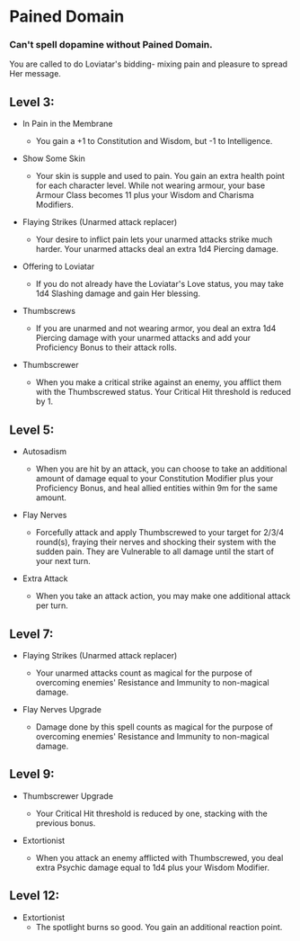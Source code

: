 # Pained Domain
### Can't spell dopamine without Pained Domain.


You are called to do Loviatar's bidding- mixing pain and pleasure to spread Her message.


## Level 3:
 - In Pain in the Membrane
    - You gain a +1 to Constitution and Wisdom, but -1 to Intelligence.

 - Show Some Skin
    - Your skin is supple and used to pain. You gain an extra health point for each character level. While not wearing armour, your base Armour Class becomes 11 plus your Wisdom and Charisma Modifiers.

 - Flaying Strikes (Unarmed attack replacer)
    - Your desire to inflict pain lets your unarmed attacks strike much harder. Your unarmed attacks deal an extra 1d4 Piercing damage.

 - Offering to Loviatar
    - If you do not already have the Loviatar's Love status, you may take 1d4 Slashing damage and gain Her blessing.
 
 - Thumbscrews
    - If you are unarmed and not wearing armor, you deal an extra 1d4 Piercing damage with your unarmed attacks and add your Proficiency Bonus to their attack rolls.

 - Thumbscrewer
    - When you make a critical strike against an enemy, you afflict them with the Thumbscrewed status. Your Critical Hit threshold is reduced by 1.


## Level 5:
 - Autosadism
    - When you are hit by an attack, you can choose to take an additional amount of damage equal to your Constitution Modifier plus your Proficiency  Bonus, and heal allied entities within 9m for the same amount.
 
 - Flay Nerves
    - Forcefully attack and apply Thumbscrewed to your target for 2/3/4 round(s), fraying their nerves and shocking their system with the sudden pain. They are Vulnerable to all damage until the start of your next turn.

 - Extra Attack
    - When you take an attack action, you may make one additional attack per turn.


## Level 7:
- Flaying Strikes (Unarmed attack replacer)
    - Your unarmed attacks count as magical for the purpose of overcoming enemies' Resistance and Immunity to non-magical damage.

 - Flay Nerves Upgrade
    - Damage done by this spell counts as magical for the purpose of overcoming enemies' Resistance and Immunity to non-magical damage.


## Level 9:
 - Thumbscrewer Upgrade
    - Your Critical Hit threshold is reduced by one, stacking with the previous bonus.

 - Extortionist
    - When you attack an enemy afflicted with Thumbscrewed, you deal extra Psychic damage equal to 1d4 plus your Wisdom Modifier.


## Level 12:
 - Extortionist
    - The spotlight burns so good. You gain an additional reaction point.
